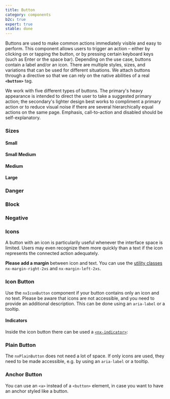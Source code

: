 ```yaml
---
title: Button
category: components
b2c: true
expert: true
stable: done
---
```


Buttons are used to make common actions immediately visible and easy to perform. This component allows users to trigger an action – either by clicking on or tapping the button, or by pressing certain keyboard keys (such as Enter or the space bar). Depending on the use case, buttons contain a label and/or an icon. There are multiple styles, sizes, and variations that can be used for different situations.
We attach buttons through a directive so that we can rely on the native abilities of a real **`<button>`** tag.

We work with five different types of buttons. The primary's heavy appearance is intended to direct the user to take a suggested primary action; the secondary's lighter design best works to compliment a primary action or to reduce visual noise if there are several hierarchically equal actions on the same page. Emphasis, call-to-action and disabled should be self-explanatory.

<!-- example(button) -->

### Sizes

#### Small

<!-- example(button-small) -->

#### Small Medium

<!-- example(button-small-medium) -->

#### Medium

<!-- example(button-medium) -->

#### Large

<!-- example(button-large) -->

### Danger

<!-- example(button-danger) -->

### Block

<!-- example(button-block) -->

### Negative

<!-- example(button-negative) -->

### Icons
A button with an icon is particularily useful whenever the interface space is limited. Users may even recognize them more quickly than a text if the icon represents the connected action adequately.

**Please add a margin** between icon and text. You can use the [utility classes](./documentation/margins/overview) `nx-margin-right-2xs` and `nx-margin-left-2xs`.

<!-- example(button-with-icon) -->

### Icon Button

Use the `nxIconButton` component if your button contains only an icon and no text.
Please be aware that icons are not accessible, and you need to provide an additional description. This can be done using an `aria-label` or a tooltip.

<!-- example(button-icon) -->

#### Indicators

Inside the icon button there can be used a [`<nx-indicator>`](./documentation/indicator/overview):

<!-- example(button-icon-indicator) -->

### Plain Button

The `nxPlainButton` does not need a lot of space. If only icons are used, they need to be made accessible, e.g. by using an `aria-label` or a tooltip.

<!-- example(button-plain) -->

### Anchor Button

You can use an `<a>` instead of a `<button>` element, in case you want to have an anchor styled like a button.

<!-- example(anchor-button) -->
